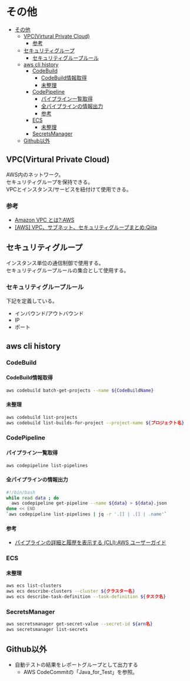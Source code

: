 # その他

- [その他](#その他)
  - [VPC(Virtural Private Cloud)](#vpcvirtural-private-cloud)
    - [参考](#参考)
  - [セキュリティグループ](#セキュリティグループ)
    - [セキュリティグループルール](#セキュリティグループルール)
  - [aws cli history](#aws-cli-history)
    - [CodeBuild](#codebuild)
      - [CodeBuild情報取得](#codebuild情報取得)
      - [未整理](#未整理)
    - [CodePipeline](#codepipeline)
      - [パイプライン一覧取得](#パイプライン一覧取得)
      - [全パイプラインの情報出力](#全パイプラインの情報出力)
      - [参考](#参考-1)
    - [ECS](#ecs)
      - [未整理](#未整理-1)
    - [SecretsManager](#secretsmanager)
  - [Github以外](#github以外)

## VPC(Virtural Private Cloud)

AWS内のネットワーク。  
セキュリティグループを保持できる。  
VPCとインスタンス/サービスを紐付けて使用できる。

### 参考

- [Amazon VPC とは?:AWS](https://docs.aws.amazon.com/ja_jp/vpc/latest/userguide/what-is-amazon-vpc.html)
- [[AWS] VPC、サブネット、セキュリティグループまとめ:Qiita](https://qiita.com/melonattacker/items/145dd8763883cb922400)

## セキュリティグループ

インスタンス単位の通信制御で使用する。  
セキュリティグループルールの集合として使用する。

### セキュリティグループルール

下記を定義している。

- インバウンド/アウトバウンド
- IP
- ポート

## aws cli history

### CodeBuild

#### CodeBuild情報取得

``` sh
aws codebuild batch-get-projects --name ${CodeBuildName}
```

#### 未整理

``` bash
aws codebuild list-projects
aws codebuild list-builds-for-project --project-name ${プロジェクト名}
```

### CodePipeline

#### パイプライン一覧取得

``` sh
aws codepipeline list-pipelines
```

#### 全パイプラインの情報出力

``` sh 
#!/bin/bash
while read data ; do
  aws codepipeline get-pipeline --name ${data} > ${data}.json
done << END
`aws codepipeline list-pipelines | jq -r '.[] | .[] | .name'`
```

#### 参考

- [パイプラインの詳細と履歴を表示する (CLI):AWS ユーザーガイド](https://docs.aws.amazon.com/ja_jp/codepipeline/latest/userguide/pipelines-view-cli.html)

### ECS

#### 未整理

``` bash
aws ecs list-clusters
aws ecs describe-clusters --cluster ${クラスター名}
aws ecs describe-task-definition --task-definition ${タスク名}
```

### SecretsManager

``` bash
aws secretsmanager get-secret-value --secret-id ${arn名}
aws secretsmanager list-secrets
```

## Github以外

- 自動テストの結果をレポートグループとして出力する
  - AWS CodeCommitの「Java_for_Test」を参照。